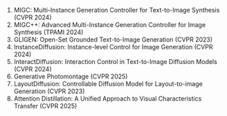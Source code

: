 <ol>
<li>MIGC: Multi-Instance Generation Controller for Text-to-Image Synthesis (CVPR 2024)
<li>MIGC++: Advanced Multi-Instance Generation Controller for Image Synthesis (TPAMI 2024)
<li>GLIGEN: Open-Set Grounded Text-to-Image Generation (CVPR 2023)
<li>InstanceDiffusion: Instance-level Control for Image Generation (CVPR 2024)
<li>InteractDiffusion: Interaction Control in Text-to-Image Diffusion Models (CVPR 2024)
<li>Generative Photomontage (CVPR 2025)
<li>LayoutDiffusion: Controllable Diffusion Model for Layout-to-image Generation (CVPR 2023)
<li>Attention Distillation: A Unified Approach to Visual Characteristics Transfer (CVPR 2025)
</ol>

